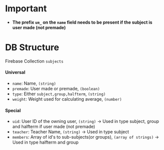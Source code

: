 # Important
- **The prefix `um_` on the `name` field needs to be present if the subject is user made (not premade)**

# DB Structure
Firebase Collection `subjects`
#### Universal
- `name`: Name, `(string)`
- `premade`: User made or premade, `(boolean)`
- `type`: Either `subject,group,halfterm`, `(string)`
- `weight`: Weight used for calculating average, `(number)`
#### Special
- `uid`: User ID of the owning user, `(string)` -> Used in type subject, group and halfterm if user made (not premade)
- `teacher`: Teacher Name, `(string)` -> Used in type subject
- `members`: Array of id's to sub-subjects(or groups), `(array of strings)` -> Used in type halfterm and group


